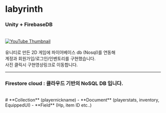 # labyrinth
### Unity + FirebaseDB<br> <br>
[![YouTube Thumbnail](https://img.youtube.com/vi/oBQMDn2fYU8/0.jpg)](https://www.youtube.com/watch?v=oBQMDn2fYU8)
<br>
<br>유니티로 만든 2D 게임에 파이어베이스 db (Nosql)를 연동해
<br>계정과 회원가입/로그인/인벤토리를 구현했습니다.
<br>사진 클릭시 구현영상링크로 이동합니다.

___

### Firestore cloud : 클라우드 기반의 NoSQL DB 입니다. 
<br>
# **Collection** (playernickname) - **Document** (playerstats, inventory, EquippedUI) - **Field** (Hp, item ID etc..)




